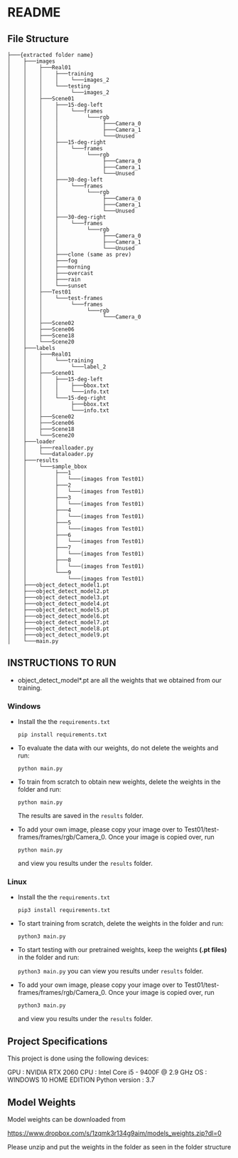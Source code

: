 # README

##  File Structure
```
├───{extracted folder name}
│    ├───images
│    │    ├───Real01
│    │    │    ├───training
│    │    │    │    └───images_2
│    │    │    └───testing
│    │    │         └───images_2
│    │    ├───Scene01
│    │    │    ├───15-deg-left
│    │    │    │    └───frames
│    │    │    │         └───rgb
│    │    │    │              ├───Camera_0
│    │    │    │              ├───Camera_1
│    │    │    │              └───Unused
│    │    │    ├───15-deg-right
│    │    │    │    └───frames
│    │    │    │         └───rgb
│    │    │    │              ├───Camera_0
│    │    │    │              ├───Camera_1
│    │    │    │              └───Unused
│    │    │    ├───30-deg-left
│    │    │    │    └───frames
│    │    │    │         └───rgb
│    │    │    │              ├───Camera_0
│    │    │    │              ├───Camera_1
│    │    │    │              └───Unused
│    │    │    ├───30-deg-right
│    │    │    │    └───frames
│    │    │    │         └───rgb
│    │    │    │              ├───Camera_0
│    │    │    │              ├───Camera_1
│    │    │    │              └───Unused
│    │    │    ├───clone (same as prev)
│    │    │    ├───fog   
│    │    │    ├───morning
│    │    │    ├───overcast
│    │    │    ├───rain
│    │    │    └───sunset
│    │    ├───Test01
│    │    │    └───test-frames
│    │    │         └───frames
│    │    │              └───rgb
│    │    │                   └───Camera_0
│    │    ├───Scene02
│    │    ├───Scene06
│    │    ├───Scene18
│    │    └───Scene20
│    ├───labels
│    │    ├───Real01
│    │    │    └───training
│    │    │         └───label_2
│    │    ├───Scene01
│    │    │    ├───15-deg-left
│    │    │    │    ├───bbox.txt
│    │    │    │    └───info.txt
│    │    │    └───15-deg-right
│    │    │         ├───bbox.txt
│    │    │         └───info.txt
│    │    ├───Scene02
│    │    ├───Scene06
│    │    ├───Scene18
│    │    └───Scene20
│    ├───loader
│    │    ├───realloader.py
│    │    └───dataloader.py
│    ├───results
│    │    └───sample_bbox
│    │         ├───1
│    │         │   └───(images from Test01)
│    │         ├───2
│    │         │   └───(images from Test01)
│    │         ├───3
│    │         │   └───(images from Test01)
│    │         ├───4
│    │         │   └───(images from Test01)
│    │         ├───5
│    │         │   └───(images from Test01)
│    │         ├───6
│    │         │   └───(images from Test01)
│    │         ├───7
│    │         │   └───(images from Test01)
│    │         ├───8
│    │         │   └───(images from Test01)
│    │         └───9
│    │             └───(images from Test01)
│    ├───object_detect_model1.pt
│    ├───object_detect_model2.pt
│    ├───object_detect_model3.pt
│    ├───object_detect_model4.pt
│    ├───object_detect_model5.pt
│    ├───object_detect_model6.pt
│    ├───object_detect_model7.pt
│    ├───object_detect_model8.pt
│    ├───object_detect_model9.pt
│    └───main.py
```
## INSTRUCTIONS TO RUN
- object_detect_model*.pt are all the weights that we obtained from our training.

### Windows
- Install the the `requirements.txt`

    `pip install requirements.txt`
    
- To evaluate the data with our weights, do not delete the weights and run:

    `python main.py`
    
- To train from scratch to obtain new weights, delete the weights in the folder and run:

    `python main.py`
    
    The results are saved in the `results` folder.

- To add your own image, please copy your image over to Test01/test-frames/frames/rgb/Camera_0. Once your image is copied over, run 

    `python main.py`

    and view you results under the `results` folder. 


### Linux
- Install the the `requirements.txt`

    `pip3 install requirements.txt`
- To start training from scratch, delete the weights in the folder and run:

    `python3 main.py`

- To start testing with our pretrained weights, keep the weights **(.pt files)** in the folder and run:

    `python3 main.py`
    you can view you results under `results` folder.

- To add your own image, please copy your image over to Test01/test-frames/frames/rgb/Camera_0. Once your image is copied over, run 

    `python3 main.py`

    and view you results under the `results` folder. 


## Project Specifications

This project is done using the following devices:

GPU : NVIDIA RTX 2060
CPU : Intel Core i5 - 9400F @ 2.9 GHz
OS : WINDOWS 10 HOME EDITION
Python version : 3.7

## Model Weights

Model weights can be downloaded from

https://www.dropbox.com/s/1zqmk3r134g9aim/models_weights.zip?dl=0

Please unzip and put the weights in the folder as seen in the folder structure




